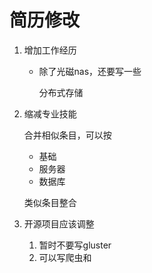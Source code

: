 # 简历修改

1. 增加工作经历

   + 除了光磁nas，还要写一些

     分布式存储

2. 缩减专业技能

   合并相似条目，可以按

   + 基础
   + 服务器
   + 数据库

   类似条目整合

3. 开源项目应该调整

   1. 暂时不要写gluster
   2. 可以写爬虫和